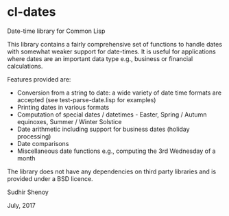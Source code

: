 # cl-dates
Date-time library for Common Lisp

This library contains a fairly comprehensive set of functions to handle dates with somewhat weaker support for date-times. It is useful for applications where dates are an important data type e.g., business or financial calculations.

Features provided are:
- Conversion from a string to date: a wide variety of date time formats are accepted (see test-parse-date.lisp for examples)
- Printing dates in various formats
- Computation of special dates / datetimes - Easter, Spring / Autumn equinoxes, Summer / Winter Solstice
- Date arithmetic including support for business dates (holiday processing)
- Date comparisons
- Miscellaneous date functions e.g., computing the 3rd Wednesday of a month

The library does not have any dependencies on third party libraries and is provided under a BSD licence.

Sudhir Shenoy

July, 2017
